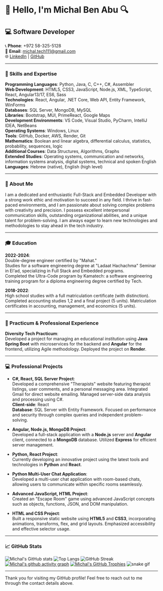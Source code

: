 # 👋 Hello, I'm Michal Ben Abu 🔍
<!-- Profile Views (Optional: Add a profile views badge here if desired) -->

## 💻 Software Developer
📞 **Phone**: +972 58-325-5128  
📧 **Email**: michal.tech111@gmail.com  
🌐 [LinkedIn](https://www.linkedin.com/in/michal-ben-abu1/) | [GitHub](https://github.com/michal55128)

---

### 🔧 Skills and Expertise
**Programming Languages**: Python, Java, C, C++, C#, Assembler  
**Web Development**: HTML5, CSS3, JavaScript, Node.js, XML, TypeScript, React, Angular13/17, ES6, Sass  
**Technologies**: React, Angular, .NET Core, Web API, Entity Framework, WinForms  
**Databases**: SQL Server, MongoDB, MySQL  
**Libraries**: Bootstrap, MUI, PrimeReact, Google Maps  
**Development Environments**: VS Code, Visual Studio, PyCharm, IntelliJ IDEA, NetBeans  
**Operating Systems**: Windows, Linux  
**Tools**: GitHub, Docker, AWS, Render, Git  
**Mathematics**: Boolean and linear algebra, differential calculus, statistics, probability, sequences, logic  
**Additional Courses**: Data Structures, Algorithms, Graphs  
**Extended Studies**: Operating systems, communication and networks, information systems analysis, digital systems, technical and spoken English  
**Languages**: Hebrew (native), English (high level)

---

### 🌟 About Me
I am a dedicated and enthusiastic Full-Stack and Embedded Developer with a strong work ethic and motivation to succeed in any field. I thrive in fast-paced environments, and I am passionate about solving complex problems with creativity and precision. I possess excellent interpersonal communication skills, outstanding organizational abilities, and a unique talent for problem-solving. I am always eager to learn new technologies and methodologies to stay ahead in the tech industry.

---

### 🎓 Education
**2022-2024**:  
Double-degree engineer certified by "Mahat."  
Studies for a software engineering degree at "Ladaat Hachachma" Seminar in El'ad, specializing in Full Stack and Embedded programs.  
Completed the Ultra-Code program by Kamatech: a software engineering training program for a diploma engineering degree certified by Tech.

**2018-2022**:  
High school studies with a full matriculation certificate (with distinction). Completed accounting studies 1,2 and a final project (5 units). Matriculation certificates in accounting, management, and economics (5 units).

---

### 🚀 Practicum & Professional Experience
**Diversity Tech Practicum**:  
Developed a project for managing an educational institution using **Java Spring Boot** with microservices for the backend and **Angular** for the frontend, utilizing Agile methodology. Deployed the project on **Render**.

---

### 💻 Professional Projects
- **C#, React, SQL Server Project**:  
  Developed a comprehensive "Therapists" website featuring therapist listings, user comments, and a personal messaging area. Integrated Gmail for direct website emailing. Managed server-side data analysis and processing using C#.  
  **Client-side**: React  
  **Database**: SQL Server with Entity Framework. Focused on performance and security through complex queries and independent problem-solving.

- **Angular, Node.js, MongoDB Project**:  
  Developed a full-stack application with a **Node.js** server and **Angular** client, connected to a **MongoDB** database. Utilized **Express** for efficient server management.

- **Python, React Project**:  
  Currently developing an innovative project using the latest tools and technologies in **Python** and **React**.

- **Python Multi-User Chat Application**:  
  Developed a multi-user chat application with room-based chats, allowing users to communicate within specific rooms seamlessly.

- **Advanced JavaScript, HTML Project**:  
  Created an "Escape Room" game using advanced JavaScript concepts such as objects, functions, JSON, and DOM manipulation.

- **HTML and CSS Project**:  
  Built a responsive static website using **HTML5** and **CSS3**, incorporating animations, transforms, flex, and grid layouts. Emphasized accessibility and effective selector usage.

---

### 📈 GitHub Stats
![Michal's GitHub stats](https://github-readme-stats.vercel.app/api?username=michal55128&show_icons=true&theme=radical)
![Top Langs](https://github-readme-stats.vercel.app/api/top-langs/?username=michal55128&layout=compact&theme=radical)
![GitHub Streak](https://streak-stats.demolab.com/?user=michal55128&theme=radical)
[![Michal's github activity graph](https://github-readme-activity-graph.cyclic.app/graph?username=michal55128&theme=radical)](https://github.com/ashutosh00710/github-readme-activity-graph)
[![Michal's GitHub Trophies](https://github-profile-trophy.vercel.app/?username=michal55128&theme=radical)](https://github.com/ryo-ma/github-profile-trophy)
![snake gif](https://github.com/michal55128/michal55128/blob/output/github-contribution-grid-snake.svg)


---

Thank you for visiting my GitHub profile! Feel free to reach out to me through the contact details above.
